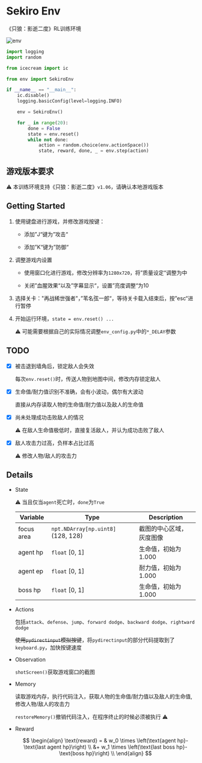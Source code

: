 # Sekiro Env

《只狼：影逝二度》RL训练环境

![env](README.assets/env.gif)

```python
import logging
import random

from icecream import ic

from env import SekiroEnv

if __name__ == "__main__":
    ic.disable()
    logging.basicConfig(level=logging.INFO)

    env = SekiroEnv()

    for _ in range(20):
        done = False
        state = env.reset()
        while not done:
            action = random.choice(env.actionSpace())
            state, reward, done, _ = env.step(action)
```

## 游戏版本要求

:warning: 本训练环境支持《只狼：影逝二度》`v1.06`，请确认本地游戏版本



## Getting Started

1. 使用键盘进行游戏，并修改游戏按键：

   - 添加”J“键为”攻击“

   - 添加”K“键为”防御“

2. 调整游戏内设置

   - 使用窗口化进行游戏，修改分辨率为`1280x720`，将”质量设定“调整为中
   
   - 关闭”血腥效果“以及”字幕显示“，设置”亮度调整“为10

3. 选择关卡："再战稀世强者"，”苇名弦一郎“，等待关卡载入结束后，按”esc“进行暂停

4. 开始运行环境，`state = env.reset() ...`

   :warning: 可能需要根据自己的实际情况调整`env_config.py`中的`*_DELAY`参数



## TODO

- [x] 被击退到墙角后，锁定敌人会失效

  每次`env.reset()`时，传送人物到地图中间，修改内存锁定敌人

- [x] 生命值/耐力值识别不准确，会有小波动，偶尔有大波动

  直接从内存读取人物的生命值/耐力值以及敌人的生命值

- [x] 尚未处理成功击败敌人的情况

  :warning: 在敌人生命值极低时，直接复活敌人，并认为成功击败了敌人

- [x] 敌人攻击力过高，负样本占比过高

  :warning: 修改人物/敌人的攻击力




## Details

- State

  :warning: 当且仅当`agent`死亡时，`done`为`True`
  
  | Variable   | Type                               | Description              |
  | ---------- | ---------------------------------- | ------------------------ |
  | focus area | `npt.NDArray[np.uint8]` (128, 128) | 截图的中心区域，灰度图像 |
  | agent hp   | `float` [0, 1]                     | 生命值，初始为1.000      |
  | agent ep   | `float` [0, 1]                     | 耐力值，初始为1.000      |
  | boss hp    | `float` [0, 1]                     | 生命值，初始为1.000      |
  
- Actions

  包括`attack`、`defense`、`jump`、`forward dodge`、`backward dodge`、`rightward dodge`

  ~~使用`pydirectinput`模拟按键~~，将`pydirectinput`的部分代码提取到了`keyboard.py`，加快按键速度

- Observation

  `shotScreen()`获取游戏窗口的截图

- Memory

  读取游戏内存，执行代码注入，获取人物的生命值/耐力值以及敌人的生命值, 修改人物/敌人的攻击力

  `restoreMemory()`撤销代码注入，在程序终止的时候必须被执行 :warning:

- Reward
  
  $$
  \begin{align}
  \text{reward} = & w_0 \times \left(\text{agent hp}-\text{last agent hp}\right) \\
  &+ w_1 \times \left(\text{last boss hp}-\text{boss hp}\right) \\
  \end{align}
  $$
  

